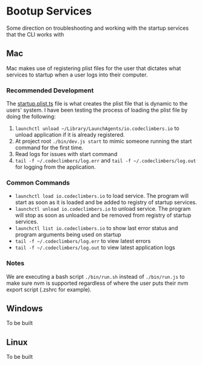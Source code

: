 # Bootup Services

Some direction on troubleshooting and working with the startup services that the CLI works with

## Mac

Mac makes use of registering plist files for the user that dictates what services to startup when a user logs into their
computer.

### Recommended Development

The [startup.plist.ts](../src/server/src/assets/startup.plist.ts) file is what creates the plist file that is dynamic to
the users' system. I have been testing the process of loading the plist file by doing the following:

1) `launchctl unload ~/Library/LaunchAgents/io.codeclimbers.io` to unload application if it is already registered.
2) At project root `./bin/dev.js start` to mimic someone running the start command for the first time.
3) Read logs for issues with start command
4) `tail -f ~/.codeclimbers/log.err` and `tail -f ~/.codeclimbers/log.out` for logging from the application.

### Common Commands

- `launchctl load io.codeclimbers.io` to load service. The program will start as soon as it is loaded and be added to
  registry of startup services.
- `launchctl unload io.codeclimbers.io` to unload service. The program will stop as soon as unloaded and be removed from
  registry of startup services.
- `launchctl list io.codeclimbers.io` to show last error status and program arguments being used on startup
- `tail -f ~/.codeclimbers/log.err` to view latest errors
- `tail -f ~/.codeclimbers/log.out` to view latest application logs

### Notes

We are executing a bash script `./bin/run.sh` instead of `./bin/run.js` to make sure nvm is supported regardless of
where the user puts their nvm export script (.zshrc for example).

## Windows

To be built

## Linux

To be built
